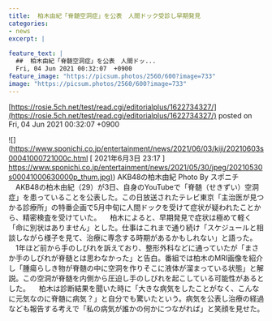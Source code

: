 ```yaml
---
title:  柏木由紀「脊髄空洞症」を公表　人間ドック受診し早期発見  
categories:
- news
excerpt: |
  
feature_text: |
  ##  柏木由紀「脊髄空洞症」を公表　人間ドッ...
  Fri, 04 Jun 2021 00:32:07  +0900
feature_image: "https://picsum.photos/2560/600?image=733"
image: "https://picsum.photos/2560/600?image=733"
---
```


[https://rosie.5ch.net/test/read.cgi/editorialplus/1622734327/](https://rosie.5ch.net/test/read.cgi/editorialplus/1622734327/)
posted on Fri, 04 Jun 2021 00:32:07  +0900

<!--more-->

![](https://www.sponichi.co.jp/entertainment/news/2021/06/03/kiji/20210603s00041000721000c.html [ 2021年6月3日 23:17 ] [https://www.sponichi.co.jp/entertainment/news/2021/05/30/jpeg/20210530s00041000630000p_thum.jpg)](https://www.sponichi.co.jp/entertainment/news/2021/05/30/jpeg/20210530s00041000630000p_thum.jpg)) AKB48の柏木由紀 Photo By スポニチ 　AKB48の柏木由紀（29）が3日、自身のYouTubeで「脊髄（せきずい）空洞症」を患っていることを公表した。この日放送されたテレビ東京「主治医が見つかる診療所」の特番企画で5月中旬に人間ドックを受けて症状が疑われたことから、精密検査を受けていた。 　柏木によると、早期発見で症状は極めて軽く「命に別状はありません」とした。仕事はこれまで通り続け「スケジュールと相談しながら様子を見て、治療に専念する時期があるかもしれない」と語った。 　1年ほど前から手のしびれを訴えており、整形外科などに通っていたが「まさか手のしびれが脊髄とは思わなかった」と告白。番組では柏木のMRI画像を紹介し「腫瘍らしき物が脊髄の中に空洞を作りそこに液体が溜まっている状態」と解説。この空洞が脊髄を内側から圧迫し手のしびれを起こしている可能性があるとした。 　柏木は診断結果を聞いた時に「大きな病気をしたことがなく、こんなに元気なのに脊髄に病気？」と自分でも驚いたという。病気を公表し治療の経過なども報告する考えで「私の病気が誰かの何かにつながれば」と笑顔を見せた。
